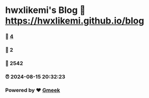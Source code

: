 # hwxlikemi's Blog :link: https://hwxlikemi.github.io/blog 
### :page_facing_up: [4](https://hwxlikemi.github.io/blog/tag.html) 
### :speech_balloon: 2 
### :hibiscus: 2542 
### :alarm_clock: 2024-08-15 20:32:23 
### Powered by :heart: [Gmeek](https://github.com/Meekdai/Gmeek)
